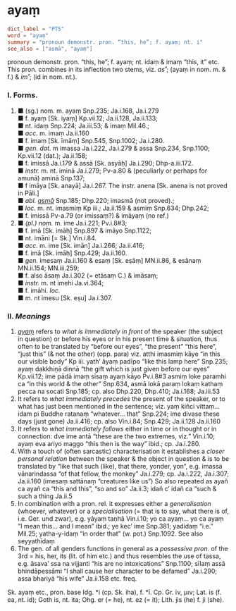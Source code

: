 # ayaṃ

``` toml
dict_label = "PTS"
word = "ayaṃ"
summary = "pronoun demonstr. pron. “this, he”; f. ayaṃ; nt. i"
see_also = ["asmā", "ayaṃ"]
```

pronoun demonstr. pron. “this, he”; f. ayaṃ; nt. idaṃ & imaṃ “this, it” etc. This pron. combines in its inflection two stems, viz. *as˚*; (ayaṃ in nom. m. & f.) & *im˚*; (id in nom. nt.).

### I. Forms. ###

1. ■ (sg.) nom. m. ayaṃ Snp.235; Ja.i.168, Ja.i.279  
   ■ f. ayaṃ [Sk. iyaṃ] Kp.vii.12; Ja.ii.128, Ja.ii.133;  
   ■ nt. idaṃ Snp.224; Ja.iii.53; & imaṃ Mil.46.;  
   ■ *acc.* m. imaṃ Ja.ii.160  
   ■ f. imaṃ [Sk. īmāṃ] Snp.545, Snp.1002; Ja.i.280.  
   ■ *gen. dat.* m imassa Ja.i.222, Ja.i.279 & assa Snp.234, Snp.1100; Kp.vii.12 (dat.); Ja.ii.158;  
   ■ f. imissā Ja.i.179 & assā [Sk. asyāḥ] Ja.i.290; Dhp\-a.iii.172.  
   ■ *instr.* m. nt. iminā Ja.i.279; Pv\-a.80 & (peculiarly or perhaps for amunā) aminā Snp.137;  
   ■ f imāya [Sk. anayā] Ja.i.267. The instr. anena [Sk. anena is not proved in Pāli.]  
   ■ *abl.* *[asmā](asmā.md)* Snp.185; Dhp.220; imasmā (not proved).;  
   ■ *loc.* m. nt. imasmiṃ Kp iii.; Ja.ii.159 & asmiṃ Snp.634; Dhp.242;  
   ■ f. imissā Pv\-a.79 (or imissaṃ?) & imāyaṃ (no ref.)
2. ■ *(pl.) nom.* m. ime Ja.i.221; Pv.i.8#3;  
   ■ f. imā [Sk. imāḥ] Snp.897 & imāyo Snp.1122;  
   ■ nt. imāni [= Sk.] Vin.i.84.  
   ■ *acc.* m. ime [Sk. imān] Ja.i.266; Ja.ii.416;  
   ■ f. imā [Sk. imāḥ] Snp.429; Ja.ii.160.  
   ■ *gen.* imesaṃ Ja.ii.160 & esaṃ [Sk. eṣāṃ] MN.ii.86, & esānaṃ MN.ii.154; MN.iii.259;  
   ■ f. also āsaṃ Ja.i.302 (= etāsaṃ C.) & imāsaṃ;  
   ■ *instr.* m. nt imehi Ja.vi.364;  
   ■ f. imāhi. *loc.*  
   ■ m. nt imesu [Sk. eṣu] Ja.i.307.

### II. *Meanings* ###

1. *[ayaṃ](ayaṃ.md)* refers to *what is immediately in front* of the speaker (the subject in question) or before his eyes or in his present time & situation, thus often to be translated by “before our eyes”, “the present” “this here”, “just this” (& not the other) (opp. para) viz. atthi imasmiṃ kāye “in this our visible body” Kp iii. yath’ âyaṃ padīpo “like this lamp here” Snp.235; ayaṃ dakkhiṇā dinnā “the gift which is just given before our eyes” Kp.vii.12; ime pādā imaṃ sīsaṃ ayaṃ kāyo Pv.i.8#3 asmiṃ loke paramhi ca “in this world & the other” Snp.634, asmā lokā paraṃ lokaṃ kathaṃ pecca na socati Snp.185; cp. also Dhp.220, Dhp.410; Ja.i.168; Ja.iii.53
2. It refers to *what immediately precedes* the present of the speaker, or to what has just been mentioned in the sentence; viz. yaṃ kiñci vittaṃ… idam pi Buddhe ratanaṃ “whatever… that” Snp.224; ime divase these days (just gone) Ja.ii.416; cp. also Vin.i.84; Snp.429; Ja.ii.128 Ja.ii.160
3. It refers to *what immediately follows* either in time or in thought or in connection: dve ime antā “these are the two extremes, viz.” Vin.i.10; ayaṃ eva ariyo maggo “this then is the way” ibid.; cp. Ja.i.280.
4. With a touch of (often sarcastic) characterisation it establishes a *closer personal relation* between the speaker & the object in question & is to be translated by “like that such (like), that there, yonder, yon”, e.g. imassa vānarindassa “of that fellow, the monkey” Ja.i.279; cp. Ja.i.222, Ja.i.307; Ja.ii.160 (imesaṃ sattānaṃ “creatures like us”) So also repeated as ayañ ca ayañ ca “this and this”, “so and so” Ja.ii.3; idañ c’ idañ ca “such & such a thing Ja.ii.5
5. In combination with a pron. rel. it expresses either a *generalisation* (whoever, whatever) or a *specialisation* (= that is to say, what there is of, i.e. Ger. und zwar), e.g. yâyaṃ taṇhā Vin.i.10; yo ca ayaṃ… yo ca ayaṃ “I mean this… and I mean” ibid.; ye kec’ ime Snp.381; yadidaṃ “i.e.” Mil.25; yatha\-y\-idaṃ “in order that” (w. pot.) Snp.1092. See also seyyathīdaṃ
6. The gen. of all genders functions in general as a *possessive pron.* of the 3rd = his, her, its (lit. of him etc.) and thus resembles the use of tassa, e.g. āsava’ ssa na vijjanti “his are no intoxications” Snp.1100; sīlaṃ assā bhindāpessāmi “I shall cause her character to be defamed” Ja.i.290; assa bhariyā “his wife” Ja.ii.158 etc. freq.

Sk. ayaṃ etc., pron. base Idg. \*i (cp. Sk. iha), f. \*ī. Cp. Gr. ἰν, μιν; Lat. is (f. ea, nt. id); Goth is, nt. ita; Ohg. er (= he), nt. ez (= it); Lith. jìs (he) f. jì (she).

